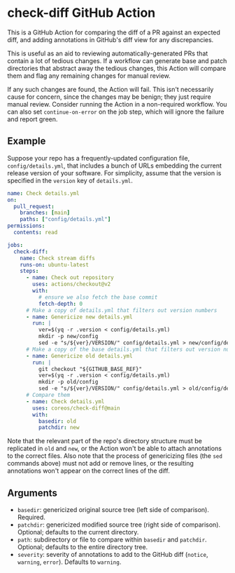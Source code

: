 # check-diff GitHub Action

This is a GitHub Action for comparing the diff of a PR against an expected diff, and adding annotations in GitHub's diff view for any discrepancies.

This is useful as an aid to reviewing automatically-generated PRs that contain a lot of tedious changes.  If a workflow can generate base and patch directories that abstract away the tedious changes, this Action will compare them and flag any remaining changes for manual review.

If any such changes are found, the Action will fail. This isn't necessarily cause for concern, since the changes may be benign; they just require manual review. Consider running the Action in a non-required workflow.  You can also set `continue-on-error` on the job step, which will ignore the failure and report green.

## Example

Suppose your repo has a frequently-updated configuration file, `config/details.yml`, that includes a bunch of URLs embedding the current release version of your software.  For simplicity, assume that the version is specified in the `version` key of `details.yml`.

```yaml
name: Check details.yml
on:
  pull_request:
    branches: [main]
    paths: ["config/details.yml"]
permissions:
  contents: read

jobs:
  check-diff:
    name: Check stream diffs
    runs-on: ubuntu-latest
    steps:
      - name: Check out repository
        uses: actions/checkout@v2
        with:
          # ensure we also fetch the base commit
          fetch-depth: 0
      # Make a copy of details.yml that filters out version numbers
      - name: Genericize new details.yml
        run: |
          ver=$(yq -r .version < config/details.yml)
          mkdir -p new/config
          sed -e "s/${ver}/VERSION/" config/details.yml > new/config/details.yml
      # Make a copy of the base details.yml that filters out version numbers
      - name: Genericize old details.yml
        run: |
          git checkout "${GITHUB_BASE_REF}"
          ver=$(yq -r .version < config/details.yml)
          mkdir -p old/config
          sed -e "s/${ver}/VERSION/" config/details.yml > old/config/details.yml
      # Compare them
      - name: Check details.yml
        uses: coreos/check-diff@main
        with:
          basedir: old
          patchdir: new
```

Note that the relevant part of the repo's directory structure must be replicated in `old` and `new`, or the Action won't be able to attach annotations to the correct files.  Also note that the process of genericizing files (the `sed` commands above) must not add or remove lines, or the resulting annotations won't appear on the correct lines of the diff.

## Arguments

- `basedir`: genericized original source tree (left side of comparison).  Required.
- `patchdir`: genericized modified source tree (right side of comparison).  Optional; defaults to the current directory.
- `path`: subdirectory or file to compare within `basedir` and `patchdir`.  Optional; defaults to the entire directory tree.
- `severity`: severity of annotations to add to the GitHub diff (`notice`, `warning`, `error`).  Defaults to `warning`.

